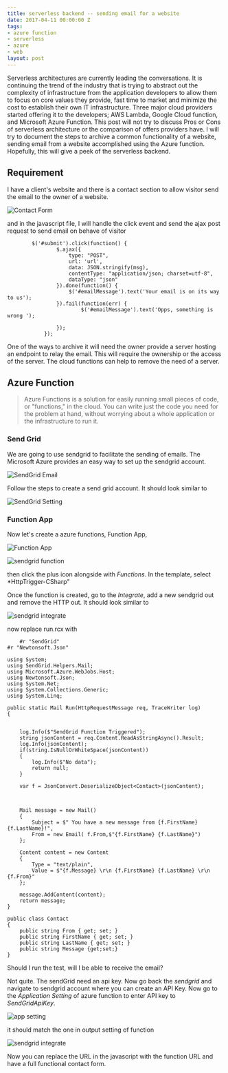 ```yaml
---
title: serverless backend -- sending email for a website
date: 2017-04-11 00:00:00 Z
tags:
- azure function
- serverless
- azure
- web
layout: post
---
```


 Serverless architectures are currently leading the conversations. It is continuing the trend of the industry that is trying to abstract out the complexity of infrastructure from the application developers to allow them to focus on core values they provide, fast time to market and minimize the cost to establish their own IT infrastructure. Three major cloud providers started offering it to the developers; AWS Lambda, Google Cloud function, and Microsoft Azure Function. This post will not try to discuss Pros or Cons of serverless architecture or the comparison of offers providers have. I will try to document the steps to archive a common functionality of a website, sending email from a website accomplished using the Azure function. Hopefully, this will give a peek of the serverless backend. 
<!--more-->

## Requirement

  I have a client's website and there is a contact section to allow visitor send the email to the owner of a website.

  ![Contact Form](/images/2017/4/form.png) 

  and in the javascript file, I will handle the click event and send the ajax post request to send email on behave of visitor

~~~
        $('#submit').click(function() {
                $.ajax({
                    type: "POST",
                    url: 'url',
                    data: JSON.stringify(msg),
                    contentType: "application/json; charset=utf-8",
                    dataType: "json"
                }).done(function() {
                    $('#emailMessage').text('Your email is on its way to us');
                }).fail(function(err) {
                        $('#emailMessage').text('Opps, something is wrong ');
                    
                });
            }); 
~~~

  One of the ways to archive it will need the owner provide a server hosting an endpoint to relay the email. This will require the ownership or the access of the server. The cloud functions can help to remove the need of a server. 

 
## Azure Function


  >Azure Functions is a solution for easily running small pieces of code, or "functions," in the cloud. You can write just the code you need for the problem at hand, without worrying about a whole application or the infrastructure to run it. 

### Send Grid

We are going to use sendgrid to facilitate the sending of emails. The Microsoft Azure provides an easy way to set up the sendgrid account.

![SendGrid Email](/images/2017/4/SendGrid_Email.png) 

Follow the steps to create a send grid account. It should look similar to 

![SendGrid Setting](/images/2017/4/SendGridSettings.png) 

### Function App

Now let's create a azure functions, Function App,

![Function App](/images/2017/4/Function_App.png) 

![sendgrid function](/images/2017/4/demosendgriddemo.png) 

then click the plus icon alongside with *Functions*. In the template, select *HttpTrigger-CSharp"

Once the function is created, go to the *Integrate*, add a new sendgrid out and remove the HTTP out. It should look similar to

![sendgrid integrate](/images/2017/4/HttpTriggerCSharp.png) 

now replace run.rcx with

~~~
    #r "SendGrid"
#r "Newtonsoft.Json"

using System;
using SendGrid.Helpers.Mail;
using Microsoft.Azure.WebJobs.Host;
using Newtonsoft.Json;
using System.Net;
using System.Collections.Generic;
using System.Linq;

public static Mail Run(HttpRequestMessage req, TraceWriter log)
{

    
    log.Info($"SendGrid Function Triggered");
    string jsonContent = req.Content.ReadAsStringAsync().Result;
    log.Info(jsonContent);
    if(string.IsNullOrWhiteSpace(jsonContent))
    {
        log.Info($"No data");
        return null;
    }

    var f = JsonConvert.DeserializeObject<Contact>(jsonContent);



    Mail message = new Mail()
    {
        Subject = $" You have a new message from {f.FirstName} {f.LastName}!",
        From = new Email( f.From,$"{f.FirstName} {f.LastName}")
    };

    Content content = new Content
    {
        Type = "text/plain",
        Value = $"{f.Message} \r\n {f.FirstName} {f.LastName} \r\n {f.From}"
    };

    message.AddContent(content);    
    return message;
}

public class Contact
{
    public string From { get; set; }
    public string FirstName { get; set; }
    public string LastName { get; set; }
    public string Message {get;set;}
}
~~~

Should I run the test, will I be able to receive the email?

Not quite. The sendGrid need an api key. Now go back the *sendgrid* and navigate to sendgrid account where you can create an API Key.
Now go to the *Application Setting* of azure function to enter API key to *SendGridApiKey*.

![app setting](/images/2017/4/Application_settings.png) 

it should match the one in output setting of function

![sendgrid integrate](/images/2017/4/HttpTriggerCSharp.png) 

Now you can replace the URL in the javascript with the function URL and have a full functional contact form.

